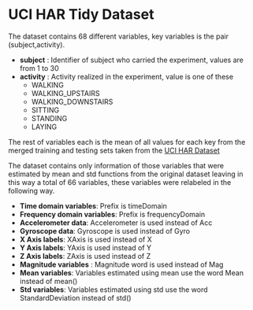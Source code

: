 UCI HAR Tidy Dataset
==============

The dataset contains 68 different variables, key variables is the pair (subject,activity).

* **subject** : Identifier of subject who carried the experiment, values are from 1 to 30
* **activity** : Activity realized in the experiment, value is one of these
    * WALKING
    * WALKING_UPSTAIRS
    * WALKING_DOWNSTAIRS
    * SITTING
    * STANDING
    * LAYING

The rest of variables each is the mean of all values for each key from the merged training and testing sets taken from the [UCI HAR Dataset](https://d396qusza40orc.cloudfront.net/getdata%2Fprojectfiles%2FUCI%20HAR%20Dataset.zip)

The dataset contains only information of those variables that were estimated by mean and std functions from the original dataset leaving in this way a total of 66 variables, these variables were relabeled in the following way. 

* **Time domain variables**: Prefix is timeDomain
* **Frequency domain variables**: Prefix is frequencyDomain
* **Accelerometer data**: Accelerometer is used instead of Acc
* **Gyroscope data**: Gyroscope is used instead of Gyro
* **X Axis labels**: XAxis is used instead of X
* **Y Axis labels**: YAxis is used instead of Y
* **Z Axis labels**: ZAxis is used instead of Z
* **Magnitude variables** : Magnitude word is used instead of Mag
* **Mean variables**: Variables estimated using mean use the word Mean instead of mean()
* **Std variables**: Variables estimated using std use the word StandardDeviation instead of std()
